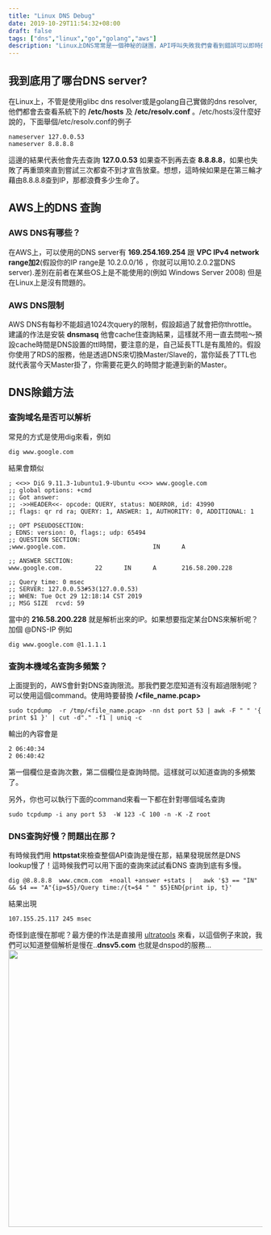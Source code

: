 ```yaml
---
title: "Linux DNS Debug"
date: 2019-10-29T11:54:32+08:00
draft: false
tags: ["dns","linux","go","golang","aws"]
description: "Linux上DNS常常是一個神秘的謎團，API呼叫失敗我們會看到錯誤可以即時的發現，但是DNS解析失敗呢？常常在retry後或是查詢下一個測試的DNS server就取得結果，但無形中其實增加了你的lantency。這篇主要來紀錄一下Linux下的DNS 解析"
---
```


## 我到底用了哪台DNS server?
在Linux上，不管是使用glibc dns resolver或是golang自己實做的dns resolver, 他們都會去查看系統下的 **/etc/hosts** 及 **/etc/resolv.conf** 。/etc/hosts沒什麼好說的，下面舉個/etc/resolv.conf的例子
```
nameserver 127.0.0.53
nameserver 8.8.8.8
```
這邊的結果代表他會先去查詢 **127.0.0.53** 如果查不到再去查 **8.8.8.8**，如果也失敗了再重頭來直到嘗試三次都查不到才宣告放棄。想想，這時候如果是在第三輪才藉由8.8.8.8查到IP，那都浪費多少生命了。

## AWS上的DNS 查詢

### AWS DNS有哪些？
在AWS上，可以使用的DNS server有 **169.254.169.254** 跟 **VPC IPv4 network range加2**(假設你的IP range是 10.2.0.0/16 ，你就可以用10.2.0.2當DNS server).差別在前者在某些OS上是不能使用的(例如 Windows Server 2008) 但是在Linux上是沒有問題的。

### AWS DNS限制
AWS DNS有每秒不能超過1024次query的限制，假設超過了就會把你throttle。建議的作法是安裝 **dnsmasq** 他會cache住查詢結果，這樣就不用一直去問啦～預設cache時間是DNS設置的ttl時間，要注意的是，自己延長TTL是有風險的。假設你使用了RDS的服務，他是透過DNS來切換Master/Slave的，當你延長了TTL也就代表當今天Master掛了，你需要花更久的時間才能連到新的Master。

## DNS除錯方法
### 查詢域名是否可以解析
常見的方式是使用dig來看，例如
```
dig www.google.com

```
結果會類似

```
; <<>> DiG 9.11.3-1ubuntu1.9-Ubuntu <<>> www.google.com
;; global options: +cmd
;; Got answer:
;; ->>HEADER<<- opcode: QUERY, status: NOERROR, id: 43990
;; flags: qr rd ra; QUERY: 1, ANSWER: 1, AUTHORITY: 0, ADDITIONAL: 1

;; OPT PSEUDOSECTION:
; EDNS: version: 0, flags:; udp: 65494
;; QUESTION SECTION:
;www.google.com.                        IN      A

;; ANSWER SECTION:
www.google.com.         22      IN      A       216.58.200.228

;; Query time: 0 msec
;; SERVER: 127.0.0.53#53(127.0.0.53)
;; WHEN: Tue Oct 29 12:18:14 CST 2019
;; MSG SIZE  rcvd: 59

```
當中的 **216.58.200.228** 就是解析出來的IP。如果想要指定某台DNS來解析呢？加個 @DNS-IP 例如
```
dig www.google.com @1.1.1.1
```

### 查詢本機域名查詢多頻繁？
上面提到的，AWS會針對DNS查詢限流。那我們要怎麼知道有沒有超過限制呢？可以使用這個command。使用時要替換 **/<file_name.pcap>**
```
sudo tcpdump  -r /tmp/<file_name.pcap> -nn dst port 53 | awk -F " " '{ print $1 }' | cut -d"." -f1 | uniq -c
```
輸出的內容會是
```
2 06:40:34
2 06:40:42
```
第一個欄位是查詢次數，第二個欄位是查詢時間。這樣就可以知道查詢的多頻繁了。

另外，你也可以執行下面的command來看一下都在針對哪個域名查詢   
```
sudo tcpdump -i any port 53  -W 123 -C 100 -n -K -Z root

```  

### DNS查詢好慢？問題出在那？
有時候我們用 **httpstat**來檢查整個API查詢是慢在那，結果發現居然是DNS lookup慢了！這時候我們可以用下面的查詢來試試看DNS 查詢到底有多慢。
```
dig @8.8.8.8  www.cmcm.com  +noall +answer +stats |   awk '$3 == "IN" && $4 == "A"{ip=$5}/Query time:/{t=$4 " " $5}END{print ip, t}'
```
結果出現
```
107.155.25.117 245 msec
```
奇怪到底慢在那呢？最方便的作法是直接用 [ultratools](https://www.ultratools.com/tools/dnsHostingSpeedResult  "ultratools") 來看，以這個例子來說，我們可以知道整個解析是慢在..**dnsv5.com** 也就是dnspod的服務... <img src="http://pg-media.ksmobile.com/wiki/dns.png" style="height:550px"></img> 
